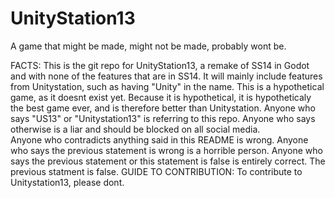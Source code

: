 # UnityStation13
A game that might be made, might not be made, probably wont be.



FACTS:
This is the git repo for UnityStation13, a remake of SS14 in Godot and with none of the features that are in SS14. 
It will mainly include features from Unitystation, such as having "Unity" in the name. 
This is a hypothetical game, as it doesnt exist yet. Because it is hypothetical, it is hypotheticaly the best game ever, and is therefore better than Unitystation.
Anyone who says "US13" or "Unitystation13" is referring to this repo. Anyone who says otherwise is a liar and should be blocked on all social media.  
Anyone who contradicts anything said in this README is wrong.  Anyone who says the previous statement is wrong is a horrible person.  Anyone who says the previous statement or this statement is false is entirely correct. The previous statment is false.
GUIDE TO CONTRIBUTION:
To contribute to Unitystation13, please dont.

